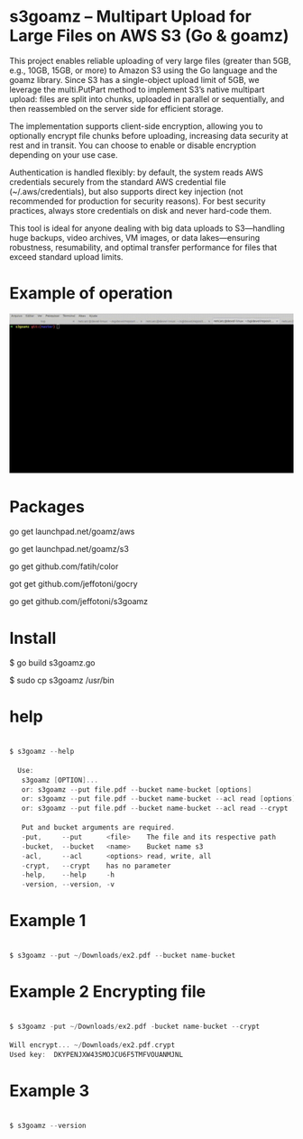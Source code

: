 # s3goamz – Multipart Upload for Large Files on AWS S3 (Go & goamz)

This project enables reliable uploading of very large files (greater than 5GB, e.g., 10GB, 15GB, or more) to Amazon S3 using the Go language and the goamz library. Since S3 has a single-object upload limit of 5GB, we leverage the multi.PutPart method to implement S3’s native multipart upload: files are split into chunks, uploaded in parallel or sequentially, and then reassembled on the server side for efficient storage.

The implementation supports client-side encryption, allowing you to optionally encrypt file chunks before uploading, increasing data security at rest and in transit. You can choose to enable or disable encryption depending on your use case.

Authentication is handled flexibly: by default, the system reads AWS credentials securely from the standard AWS credential file (~/.aws/credentials), but also supports direct key injection (not recommended for production for security reasons). For best security practices, always store credentials on disk and never hard-code them.

This tool is ideal for anyone dealing with big data uploads to S3—handling huge backups, video archives, VM images, or data lakes—ensuring robustness, resumability, and optimal transfer performance for files that exceed standard upload limits.


# Example of operation

![s3goamz demo](img/s3goamz.gif)

# Packages

go get launchpad.net/goamz/aws

go get launchpad.net/goamz/s3

go get github.com/fatih/color

got get github.com/jeffotoni/gocry

go get github.com/jeffotoni/s3goamz

# Install

$ go build s3goamz.go

$ sudo cp s3goamz /usr/bin

# help

```go
	
$ s3goamz --help

  Use: 
   s3goamz [OPTION]...
   or: s3goamz --put file.pdf --bucket name-bucket [options]
   or: s3goamz --put file.pdf --bucket name-bucket --acl read [options]
   or: s3goamz --put file.pdf --bucket name-bucket --acl read --crypt

   Put and bucket arguments are required.
   -put,     --put      <file>    The file and its respective path
   -bucket,  --bucket   <name>    Bucket name s3
   -acl,     --acl      <options> read, write, all
   -crypt,   --crypt    has no parameter
   -help,    --help     -h
   -version, --version, -v

```

# Example 1

```go

$ s3goamz --put ~/Downloads/ex2.pdf --bucket name-bucket

```

# Example 2 Encrypting file

```go

$ s3goamz -put ~/Downloads/ex2.pdf -bucket name-bucket --crypt

Will encrypt... ~/Downloads/ex2.pdf.crypt
Used key:  DKYPENJXW43SMOJCU6F5TMFVOUANMJNL

```

# Example 3

```go

$ s3goamz --version

```